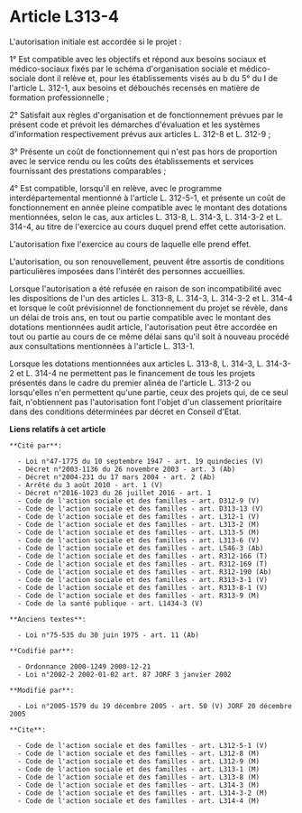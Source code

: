 # Article L313-4

L'autorisation initiale est accordée si le projet :

1° Est compatible avec les objectifs et répond aux besoins sociaux et médico-sociaux fixés par le schéma d'organisation
sociale et médico-sociale dont il relève et, pour les établissements visés au b du 5° du I de l'article L. 312-1, aux besoins
et débouchés recensés en matière de formation professionnelle ;

2° Satisfait aux règles d'organisation et de fonctionnement prévues par le présent code et prévoit les démarches d'évaluation
et les systèmes d'information respectivement prévus aux articles L. 312-8 et L. 312-9 ;

3° Présente un coût de fonctionnement qui n'est pas hors de proportion avec le service rendu ou les coûts des établissements
et services fournissant des prestations comparables ;

4° Est compatible, lorsqu'il en relève, avec le programme interdépartemental mentionné à l'article L. 312-5-1, et présente un
coût de fonctionnement en année pleine compatible avec le montant des dotations mentionnées, selon le cas, aux articles L.
313-8, L. 314-3, L. 314-3-2 et L. 314-4, au titre de l'exercice au cours duquel prend effet cette autorisation.

L'autorisation fixe l'exercice au cours de laquelle elle prend effet.

L'autorisation, ou son renouvellement, peuvent être assortis de conditions particulières imposées dans l'intérêt des
personnes accueillies.

Lorsque l'autorisation a été refusée en raison de son incompatibilité avec les dispositions de l'un des articles L. 313-8, L.
314-3, L. 314-3-2 et L. 314-4 et lorsque le coût prévisionnel de fonctionnement du projet se révèle, dans un délai de trois
ans, en tout ou partie compatible avec le montant des dotations mentionnées audit article, l'autorisation peut être accordée
en tout ou partie au cours de ce même délai sans qu'il soit à nouveau procédé aux consultations mentionnées à l'article L.
313-1.

Lorsque les dotations mentionnées aux articles L. 313-8, L. 314-3, L. 314-3-2 et L. 314-4 ne permettent pas le financement de
tous les projets présentés dans le cadre du premier alinéa de l'article L. 313-2 ou lorsqu'elles n'en permettent qu'une
partie, ceux des projets qui, de ce seul fait, n'obtiennent pas l'autorisation font l'objet d'un classement prioritaire dans
des conditions déterminées par décret en Conseil d'Etat.

**Liens relatifs à cet article**

	**Cité par**:

	  - Loi n°47-1775 du 10 septembre 1947 - art. 19 quindecies (V)
	  - Décret n°2003-1136 du 26 novembre 2003 - art. 3 (Ab)
	  - Décret n°2004-231 du 17 mars 2004 - art. 2 (Ab)
	  - Arrêté du 3 août 2010 - art. 1 (V)
	  - Décret n°2016-1023 du 26 juillet 2016 - art. 1
	  - Code de l'action sociale et des familles - art. D312-9 (V)
	  - Code de l'action sociale et des familles - art. D313-13 (V)
	  - Code de l'action sociale et des familles - art. L312-1 (V)
	  - Code de l'action sociale et des familles - art. L313-2 (M)
	  - Code de l'action sociale et des familles - art. L313-5 (M)
	  - Code de l'action sociale et des familles - art. L313-6 (V)
	  - Code de l'action sociale et des familles - art. L546-3 (Ab)
	  - Code de l'action sociale et des familles - art. R312-166 (T)
	  - Code de l'action sociale et des familles - art. R312-169 (T)
	  - Code de l'action sociale et des familles - art. R312-190 (Ab)
	  - Code de l'action sociale et des familles - art. R313-3-1 (V)
	  - Code de l'action sociale et des familles - art. R313-8-1 (V)
	  - Code de l'action sociale et des familles - art. R313-9 (M)
	  - Code de la santé publique - art. L1434-3 (V)

	**Anciens textes**:

	  - Loi n°75-535 du 30 juin 1975 - art. 11 (Ab)

	**Codifié par**:

	  - Ordonnance 2000-1249 2000-12-21
	  - Loi n°2002-2 2002-01-02 art. 87 JORF 3 janvier 2002

	**Modifié par**:

	  - Loi n°2005-1579 du 19 décembre 2005 - art. 50 (V) JORF 20 décembre 2005

	**Cite**:

	  - Code de l'action sociale et des familles - art. L312-5-1 (V)
	  - Code de l'action sociale et des familles - art. L312-8 (M)
	  - Code de l'action sociale et des familles - art. L312-9 (M)
	  - Code de l'action sociale et des familles - art. L313-1 (M)
	  - Code de l'action sociale et des familles - art. L313-8 (M)
	  - Code de l'action sociale et des familles - art. L314-3 (M)
	  - Code de l'action sociale et des familles - art. L314-3-2 (M)
	  - Code de l'action sociale et des familles - art. L314-4 (M)
